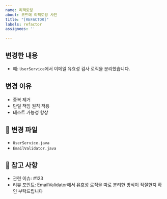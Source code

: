 ```yaml
---
name: 리팩토링
about: 코드에 리팩토링 사안
title: "[REFACTOR]"
labels: refactor
assignees: ''

---
```


## 변경한 내용
<!-- 리팩토링한 기능 또는 모듈에 대한 간단한 설명 -->
- 예: `UserService`에서 이메일 유효성 검사 로직을 분리했습니다.

## 변경 이유
<!-- 리팩토링이 필요한 이유 -->
- 중복 제거
- 단일 책임 원칙 적용
- 테스트 가능성 향상

## 📁 변경 파일
<!-- 주요 수정된 파일명을 나열 -->
- `UserService.java`
- `EmailValidator.java`

## 📎 참고 사항
<!-- 관련 이슈 번호, 추가 설명 등 -->
- 관련 이슈: #123
- 리뷰 포인트: EmailValidator에서 유효성 로직을 따로 분리한 방식이 적절한지 확인 부탁드립니다
